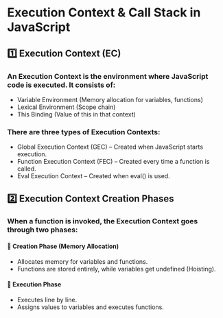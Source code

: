 # Execution Context & Call Stack in JavaScript

## 1️⃣ Execution Context (EC)

### An Execution Context is the environment where JavaScript code is executed. It consists of:

+ Variable Environment (Memory allocation for variables, functions)
+ Lexical Environment (Scope chain)
+ This Binding (Value of this in that context)

### There are three types of Execution Contexts:

+ Global Execution Context (GEC) – Created when JavaScript starts execution.
+ Function Execution Context (FEC) – Created every time a function is called.
+ Eval Execution Context – Created when eval() is used.

## 2️⃣ Execution Context Creation Phases

### When a function is invoked, the Execution Context goes through two phases:

#### 🔹 Creation Phase (Memory Allocation)

+ Allocates memory for variables and functions.
+ Functions are stored entirely, while variables get undefined (Hoisting).

#### 🔹 Execution Phase

+ Executes line by line.
+ Assigns values to variables and executes functions.
